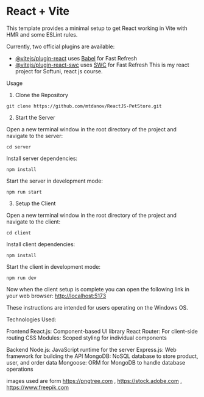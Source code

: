 # React + Vite

This template provides a minimal setup to get React working in Vite with HMR and some ESLint rules.

Currently, two official plugins are available:

- [@vitejs/plugin-react](https://github.com/vitejs/vite-plugin-react/blob/main/packages/plugin-react/README.md) uses [Babel](https://babeljs.io/) for Fast Refresh
- [@vitejs/plugin-react-swc](https://github.com/vitejs/vite-plugin-react-swc) uses [SWC](https://swc.rs/) for Fast Refresh
  This is my react project for Softuni, react js course.

Usage

1. Clone the Repository

`git clone https://github.com/mtdanov/ReactJS-PetStore.git`

2. Start the Server

Open a new terminal window in the root directory of the project and navigate to the server:

`cd server`

Install server dependencies:

`npm install`

Start the server in development mode:

`npm run start`

3. Setup the Client

Open a new terminal window in the root directory of the project and navigate to the client:

`cd client`

Install client dependencies:

`npm install`

Start the client in development mode:

`npm run dev`

Now when the client setup is complete you can open the following link in your web browser: [http://localhost:5173](http://localhost:5173)

These instructions are intended for users operating on the Windows OS.

Technologies Used:

Frontend
React.js: Component-based UI library
React Router: For client-side routing
CSS Modules: Scoped styling for individual components

Backend
Node.js: JavaScript runtime for the server
Express.js: Web framework for building the API
MongoDB: NoSQL database to store product, user, and order data
Mongoose: ORM for MongoDB to handle database operations

images used are form https://pngtree.com , https://stock.adobe.com , https://www.freepik.com
